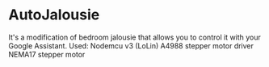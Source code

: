 # AutoJalousie
It's a modification of bedroom jalousie that allows you to control it with your Google Assistant.
Used:
  Nodemcu v3 (LoLin)
  A4988 stepper motor driver
  NEMA17 stepper motor
